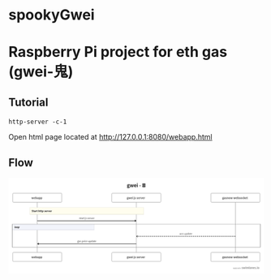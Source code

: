 # spookyGwei
# Raspberry Pi project for eth gas (gwei-鬼)


## Tutorial

```
http-server -c-1
```

Open html page located at http://127.0.0.1:8080/webapp.html

## Flow

![bad image](swimlane.png?raw=true "Swimlane")
